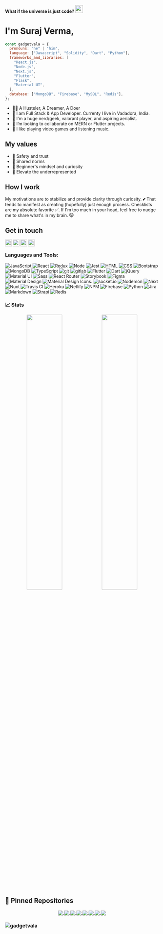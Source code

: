 #### What if the universe is just code? <img src="https://media.giphy.com/media/hvRJCLFzcasrR4ia7z/giphy.gif" width="25px">

# I'm Suraj Verma,

```javascript
const gadgetvala = {
  pronouns: "he" | "him",
  language: ["Javascript", "Solidity", "Dart", "Python"],
  frameworks_and_libraries: [
    "React.js",
    "Node.js",
    "Next.js",
    "Flutter",
    "Flask",
    "Material UI",
  ],
  database: ["MongoDB", "Firebase", "MySQL", "Redis"],
};
```

- 🐱‍🏍 A Husteler, A Dreamer, A Doer
- 👯 I am Full Stack & App Developer. Currenty I live in Vadadora, India.
- 🙌 I'm a huge nerd/geek, valorant player, and aspiring aerialist.
- 🔭 I’m looking to collaborate on MERN or Flutter projects.
- 🎸 I like playing video games and listening music.

## My values

- 💖 Safety and trust<br>
- 🙌 Shared norms<br>
- 🍏 Beginner's mindset and curiosity<br>
- 🚀 Elevate the underrepresented

## How I work

My motivations are to stabilize and provide clarity through curiosity. 💕 That tends to manifest as creating (hopefully) just enough process. Checklists are my absolute favorite ✅. If I'm too much in your head, feel free to nudge me to share what's in my brain. 😸

## Get in touch

[<img align="left" alt="gadgetvala | LinkedIn" width="22px" src="https://cdn.jsdelivr.net/npm/simple-icons@v3/icons/linkedin.svg" />][linkedin]
[<img align="left" alt="gadgetvala | Instagram" width="22px" src="https://cdn.jsdelivr.net/npm/simple-icons@v3/icons/instagram.svg" />][instagram]
[<img align="left" alt="gadgetvala | Discord" width="22px" src="https://cdn.jsdelivr.net/npm/simple-icons@v3/icons/discord.svg" />][discord]
[<img align="left" alt="gadgetvala | Telegram" width="22px" src="https://cdn.jsdelivr.net/npm/simple-icons@v3/icons/telegram.svg" />][telegram]

</br>

[instagram]: https://instagram.com/gadgetvala
[linkedin]: https://linkedin.com/in/gadgetvala
[discord]: https://discord.gg/gadgetvala
[telegram]: https://t.me/gadgetvala

### Languages and Tools:

<p>
<img alt="JavaScript" src="https://img.shields.io/badge/-JavaScript-505050?style=flat&logo=JavaScript&logoColor=F7DF1E" />
<img alt="React" src="https://img.shields.io/badge/-React-61DAFB?style=flat&logo=react&logoColor=white" />
<img alt="Redux" src="https://img.shields.io/badge/-Redux-764ABC?style=flat&logo=redux&logoColor=white" />
<img alt="Node" src="https://img.shields.io/badge/-Node-339933?style=flat&logo=node.js&logoColor=white" />
<img alt="Jest" src="https://img.shields.io/badge/-Jest-C21325?style=flat&logo=jest&logoColor=white" />
<img alt="HTML" src="https://img.shields.io/badge/-HTML-E34F26?style=flat&logo=Html5&logoColor=white" />
<img alt="CSS" src="https://img.shields.io/badge/-CSS-1572B6?style=flat&logo=css3&logoColor=white" />
<img alt="Bootstrap" src="https://img.shields.io/badge/-Bootstrap-563D7C?style=flat&logo=bootstrap&logoColor=white" />
<img alt="MongoDB" src="https://img.shields.io/badge/-MongoDB-47A248?style=flat&logo=mongodb&logoColor=white" />
<img alt="TypeScript" src="https://img.shields.io/badge/-TypeScript-007ACC?style=flat&logo=typeScript&logoColor=white" />
<img alt="git" src="https://img.shields.io/badge/-Git-F05032?style=flat&logo=git&logoColor=white" />
<img alt="gitlab" src="https://img.shields.io/badge/-Gitlab-505050?style=flat&logo=gitlab&logoColor=white" />
<img alt="Flutter" src="https://img.shields.io/badge/-Flutter-02569B?style=flat&logo=flutter&logoColor=white" />
<img alt="Dart" src="https://img.shields.io/badge/-Dart-0175C2?style=flat&logo=dart&logoColor=white" />
<img alt="jQuery" src="https://img.shields.io/badge/-jQuery-0769AD?style=flat&logo=jQuery&logoColor=white" />
<img alt="Material UI" src="https://img.shields.io/badge/-Material UI-0081CB?style=flat&logo=material-ui&logoColor=white" />
<img alt="Sass" src="https://img.shields.io/badge/-Sass-CC6699?style=flat&logo=sass&logoColor=white" />
<img alt="React Router" src="https://img.shields.io/badge/-React Router-CA4245?style=flat&logo=react-router&logoColor=white" />
<img alt="Storybook" src="https://img.shields.io/badge/-Storybook-FF4785?style=flat&logo=storybook&logoColor=white" />
<img alt="Figma" src="https://img.shields.io/badge/-Figma-F24E1E?style=flat&logo=figma&logoColor=white" />
<img alt="Material Design" src="https://img.shields.io/badge/-Material Design-757575?style=flat&logo=material-design&logoColor=white" />
<img alt="Material Design Icons" src="https://img.shields.io/badge/-Material Design Icons-2196F3?style=flat&logo=material-design-icons&logoColor=white" />.
<img alt="socket.io" src="https://img.shields.io/badge/-Socket.io-010101?style=flat&logo=socket.io&logoColor=white" />
<img alt="Nodemon" src="https://img.shields.io/badge/-Nodemon-76D04B?style=flat&logo=nodemon&logoColor=white" />
<img alt="Next" src="https://img.shields.io/badge/-Next-000000?style=flat&logo=Next.js&logoColor=white" />
<img alt="Nuxt" src="https://img.shields.io/badge/-Nuxt-00C58E?style=flat&logo=Nuxt.js&logoColor=white" />
<img alt="Travis CI" src="https://img.shields.io/badge/-Travis CI-3EAAAF?style=flat&logo=Travis-CI&logoColor=white" />
<img alt="Heroku" src="https://img.shields.io/badge/-Heroku-430098?style=flat&logo=heroku&logoColor=white" />
<img alt="Netlify" src="https://img.shields.io/badge/-Netlify-00C7B7?style=flat&logo=netlify&logoColor=white" />
<img alt="NPM" src="https://img.shields.io/badge/-NPM-CB3837?style=flat&logo=npm&logoColor=white" />
<img alt="Firebase" src="https://img.shields.io/badge/-Firebase-FFCA28?style=flat&logo=firebase&logoColor=white" />
<img alt="Python" src="https://img.shields.io/badge/-Python-3776AB?style=flat&logo=python&logoColor=white" />
<img alt="Jira" src="https://img.shields.io/badge/-Jira-0052CC?style=flat&logo=jira&logoColor=white" />
<img alt="Markdown" src="https://img.shields.io/badge/-Markdown-000000?style=flat&logo=Markdown&logoColor=white" />
<img alt="Strapi" src="https://img.shields.io/badge/-Strapi-2E7EEA?style=flat&logo=Strapi&logoColor=white" />
<img alt="Redis" src="https://img.shields.io/badge/-Redis-DC382D?style=flat&logo=Redis&logoColor=white" />

</p>

### 📈 Stats

<p align="center">
  <img width="48%" src="https://github-readme-stats.vercel.app/api?username=gadgetvala&show_icons=true&hide_border=true&theme=radical" />
  <img width="48%" src="https://github-readme-streak-stats.herokuapp.com/?user=gadgetvala&hide_border=true&theme=radical" />
</p>

## 📕 Pinned Repositories

<p align="center">
<a href="https://github.com/gadgetvala/website_accessibility_tester">
  <img align="center" src="https://github-readme-stats.vercel.app/api/pin/?username=gadgetvala&repo=website_accessibility_tester&hide_border=true&theme=radical" />
</a>
<a href="https://github.com/gadgetvala/TMDB_Movie">
  <img align="center" src="https://github-readme-stats.vercel.app/api/pin/?username=gadgetvala&repo=TMDB_Movie&hide_border=true&theme=radical" />
</a>
<a href="https://github.com/gadgetvala/recipe_search">
  <img align="center" src="https://github-readme-stats.vercel.app/api/pin/?username=gadgetvala&repo=recipe_search&hide_border=true&theme=radical" />
</a>
<a href="https://github.com/gadgetvala/Where_In_The_World">
  <img align="center" src="https://github-readme-stats.vercel.app/api/pin/?username=gadgetvala&repo=Where_In_The_World&hide_border=true&theme=radical" />
</a>
<a href="https://github.com/gadgetvala/Where_in_the_World--android">
  <img align="center" src="https://github-readme-stats.vercel.app/api/pin/?username=gadgetvala&repo=Where_in_the_World--android&hide_border=true&theme=radical" />
</a>
<a href="https://github.com/gadgetvala/gadgetvala-cli">
  <img align="center" src="https://github-readme-stats.vercel.app/api/pin/?username=gadgetvala&repo=gadgetvala-cli&hide_border=true&theme=radical" />
</a>
<a href="https://github.com/gadgetvala/dynamic_image_rendering">
  <img align="center" src="https://github-readme-stats.vercel.app/api/pin/?username=gadgetvala&repo=dynamic_image_rendering&hide_border=true&theme=radical" />
</a>

<a href="https://github.com/gadgetvala/flutter_refresher_projects">
  <img align="center" src="https://github-readme-stats.vercel.app/api/pin/?username=gadgetvala&repo=flutter_refresher_projects&hide_border=true&theme=radical" />
</a>

</p>

### <img src="https://komarev.com/ghpvc/?username=gadgetvala" alt="gadgetvala" />
